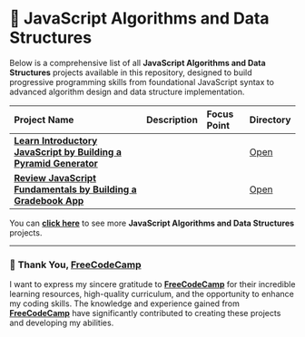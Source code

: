 # 📂 **JavaScript Algorithms and Data Structures**

Below is a comprehensive list of all **JavaScript Algorithms and Data Structures** projects available in this repository, designed to build progressive programming skills from foundational JavaScript syntax to advanced algorithm design and data structure implementation.

| Project Name | Description | Focus Point | Directory |
| :------------------------- | :------------------------------------------------------------------------------------------------------------------------------------------------------------------------------------------- | :---------------------------------- | :---------------------- |
|[**Learn Introductory JavaScript by Building a Pyramid Generator**](https://www.freecodecamp.org/learn/javascript-algorithms-and-data-structures-v8/learn-introductory-javascript-by-building-a-pyramid-generator/step-1) | | | [Open](./coursework/javaScript-algorithms-and-data-structures/learn-introductory-javascript-by-building-a-pyramid-generator/) |
| [**Review JavaScript Fundamentals by Building a Gradebook App**](https://www.freecodecamp.org/learn/javascript-algorithms-and-data-structures-v8/review-js-fundamentals-by-building-a-gradebook-app/step-1) | | | [Open](./coursework/javaScript-algorithms-and-data-structures/review-javascript-fundamentals-by-building-a-gradebook-app/) |

You can [**click here**](./coursework/javaScript-algorithms-and-data-structures/) to see more **JavaScript Algorithms and Data Structures** projects.

---

### 🙏 **Thank You, [FreeCodeCamp](https://www.freecodecamp.org/learn)**

I want to express my sincere gratitude to **[FreeCodeCamp](https://www.freecodecamp.org/learn)** for their incredible learning resources, high-quality curriculum, and the opportunity to enhance my coding skills. The knowledge and experience gained from **[FreeCodeCamp](https://www.freecodecamp.org/learn)** have significantly contributed to creating these projects and developing my abilities.